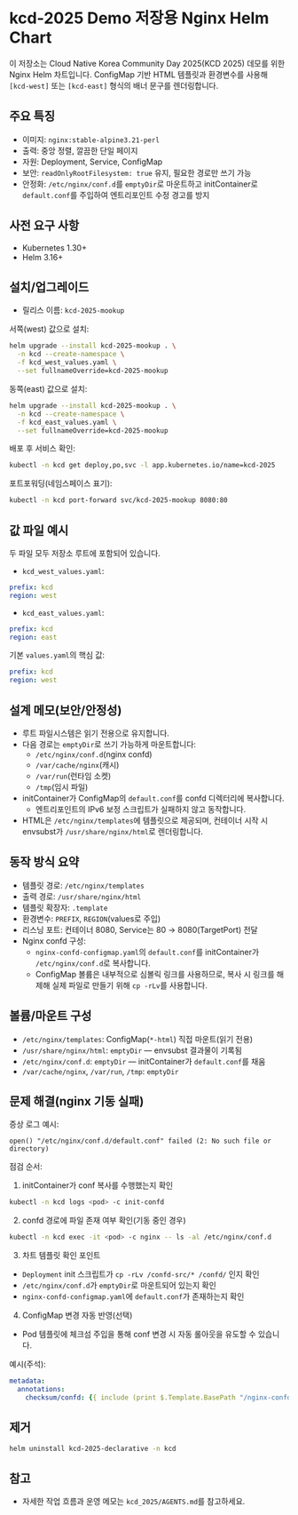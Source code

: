 # kcd-2025 Demo 저장용 Nginx Helm Chart

이 저장소는 Cloud Native Korea Community Day 2025(KCD 2025) 데모를 위한
Nginx Helm 차트입니다. ConfigMap 기반 HTML 템플릿과 환경변수를 사용해
`[kcd-west]` 또는 `[kcd-east]` 형식의 배너 문구를 렌더링합니다.

## 주요 특징

- 이미지: `nginx:stable-alpine3.21-perl`
- 출력: 중앙 정렬, 깔끔한 단일 페이지
- 자원: Deployment, Service, ConfigMap
- 보안: `readOnlyRootFilesystem: true` 유지, 필요한 경로만 쓰기 가능
- 안정화: `/etc/nginx/conf.d`를 `emptyDir`로 마운트하고 initContainer로
  `default.conf`를 주입하여 엔트리포인트 수정 경고를 방지

## 사전 요구 사항

- Kubernetes 1.30+
- Helm 3.16+

## 설치/업그레이드

- 릴리스 이름: `kcd-2025-mookup`

서쪽(west) 값으로 설치:

```bash
helm upgrade --install kcd-2025-mookup . \
  -n kcd --create-namespace \
  -f kcd_west_values.yaml \
  --set fullnameOverride=kcd-2025-mookup
```

동쪽(east) 값으로 설치:

```bash
helm upgrade --install kcd-2025-mookup . \
  -n kcd --create-namespace \
  -f kcd_east_values.yaml \
  --set fullnameOverride=kcd-2025-mookup
```

배포 후 서비스 확인:

```bash
kubectl -n kcd get deploy,po,svc -l app.kubernetes.io/name=kcd-2025
```

포트포워딩(네임스페이스 표기):

```bash
kubectl -n kcd port-forward svc/kcd-2025-mookup 8080:80
```

## 값 파일 예시

두 파일 모두 저장소 루트에 포함되어 있습니다.

- `kcd_west_values.yaml`:

```yaml
prefix: kcd
region: west
```

- `kcd_east_values.yaml`:

```yaml
prefix: kcd
region: east
```

기본 `values.yaml`의 핵심 값:

```yaml
prefix: kcd
region: west
```

## 설계 메모(보안/안정성)

- 루트 파일시스템은 읽기 전용으로 유지합니다.
- 다음 경로는 `emptyDir`로 쓰기 가능하게 마운트합니다:
  - `/etc/nginx/conf.d`(nginx confd)
  - `/var/cache/nginx`(캐시)
  - `/var/run`(런타임 소켓)
  - `/tmp`(임시 파일)
- initContainer가 ConfigMap의 `default.conf`를 confd 디렉터리에 복사합니다.
  - 엔트리포인트의 IPv6 보정 스크립트가 실패하지 않고 동작합니다.
- HTML은 `/etc/nginx/templates`에 템플릿으로 제공되며, 컨테이너 시작 시
  envsubst가 `/usr/share/nginx/html`로 렌더링합니다.

## 동작 방식 요약

- 템플릿 경로: `/etc/nginx/templates`
- 출력 경로: `/usr/share/nginx/html`
- 템플릿 확장자: `.template`
- 환경변수: `PREFIX`, `REGION`(values로 주입)
- 리스닝 포트: 컨테이너 8080, Service는 80 → 8080(TargetPort) 전달
- Nginx confd 구성:
  - `nginx-confd-configmap.yaml`의 `default.conf`를 initContainer가
    `/etc/nginx/conf.d`로 복사합니다.
  - ConfigMap 볼륨은 내부적으로 심볼릭 링크를 사용하므로, 복사 시 링크를
    해제해 실제 파일로 만들기 위해 `cp -rLv`를 사용합니다.

## 볼륨/마운트 구성

- `/etc/nginx/templates`: ConfigMap(`*-html`) 직접 마운트(읽기 전용)
- `/usr/share/nginx/html`: `emptyDir` — envsubst 결과물이 기록됨
- `/etc/nginx/conf.d`: `emptyDir` — initContainer가 `default.conf`를 채움
- `/var/cache/nginx`, `/var/run`, `/tmp`: `emptyDir`

## 문제 해결(nginx 기동 실패)

증상 로그 예시:

```text
open() "/etc/nginx/conf.d/default.conf" failed (2: No such file or directory)
```

점검 순서:

1) initContainer가 conf 복사를 수행했는지 확인

```bash
kubectl -n kcd logs <pod> -c init-confd
```

2) confd 경로에 파일 존재 여부 확인(기동 중인 경우)

```bash
kubectl -n kcd exec -it <pod> -c nginx -- ls -al /etc/nginx/conf.d
```

3) 차트 템플릿 확인 포인트

- `Deployment` init 스크립트가 `cp -rLv /confd-src/* /confd/` 인지 확인
- `/etc/nginx/conf.d`가 `emptyDir`로 마운트되어 있는지 확인
- `nginx-confd-configmap.yaml`에 `default.conf`가 존재하는지 확인

4) ConfigMap 변경 자동 반영(선택)

- Pod 템플릿에 체크섬 주입을 통해 conf 변경 시 자동 롤아웃을 유도할 수
  있습니다.

예시(주석):

```yaml
metadata:
  annotations:
    checksum/confd: {{ include (print $.Template.BasePath "/nginx-confd-configmap.yaml") . | sha256sum }}
```

## 제거

```bash
helm uninstall kcd-2025-declarative -n kcd
```

## 참고

- 자세한 작업 흐름과 운영 메모는 `kcd_2025/AGENTS.md`를 참고하세요.
